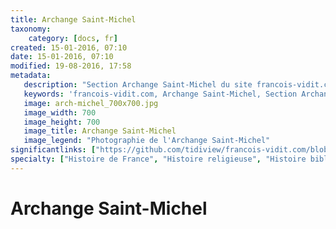 ```yaml
---
title: Archange Saint-Michel
taxonomy:
    category: [docs, fr]
created: 15-01-2016, 07:10
date: 15-01-2016, 07:10
modified: 19-08-2016, 17:58
metadata:
   description: "Section Archange Saint-Michel du site francois-vidit.com"
   keywords: 'francois-vidit.com, Archange Saint-Michel, Section Archange Saint-Michel'
   image: arch-michel_700x700.jpg
   image_width: 700
   image_height: 700
   image_title: Archange Saint-Michel
   image_legend: "Photographie de l'Archange Saint-Michel"
significantlinks: ["https://github.com/tidiview/francois-vidit.com/blob/develop/user/sites/docs/pages/01.reference/mont-saint-michel/arch-michel/chapter.fr.md"]
specialty: ["Histoire de France", "Histoire religieuse", "Histoire biblique"]
---
```


# Archange Saint-Michel